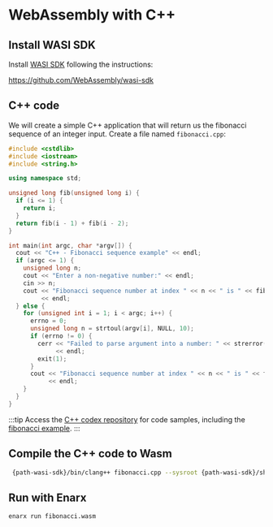 # WebAssembly with C++

## Install WASI SDK

Install [WASI SDK](https://github.com/WebAssembly/wasi-sdk/) following the instructions:

https://github.com/WebAssembly/wasi-sdk

## C++ code

We will create a simple C++ application that will return us the fibonacci sequence of an integer input. Create a file named `fibonacci.cpp`:

```cpp
#include <cstdlib>
#include <iostream>
#include <string.h>

using namespace std;

unsigned long fib(unsigned long i) {
  if (i <= 1) {
    return i;
  }
  return fib(i - 1) + fib(i - 2);
}

int main(int argc, char *argv[]) {
  cout << "C++ - Fibonacci sequence example" << endl;
  if (argc <= 1) {
    unsigned long n;
    cout << "Enter a non-negative number:" << endl;
    cin >> n;
    cout << "Fibonacci sequence number at index " << n << " is " << fib(n)
         << endl;
  } else {
    for (unsigned int i = 1; i < argc; i++) {
      errno = 0;
      unsigned long n = strtoul(argv[i], NULL, 10);
      if (errno != 0) {
        cerr << "Failed to parse argument into a number: " << strerror(errno)
             << endl;
        exit(1);
      }
      cout << "Fibonacci sequence number at index " << n << " is " << fib(n)
           << endl;
    }
  }
}
```
:::tip
Access the [C++ codex repository](https://github.com/enarx/codex/tree/main/C%2B%2B) for code samples, including the [fibonacci example](https://github.com/enarx/codex/tree/main/C%2B%2B/fibonacci).
:::

## Compile the C++ code to Wasm

```bash
 {path-wasi-sdk}/bin/clang++ fibonacci.cpp --sysroot {path-wasi-sdk}/share/wasi-sysroot/ -o fibonacci.wasm
```

## Run with Enarx

```bash
enarx run fibonacci.wasm
```
